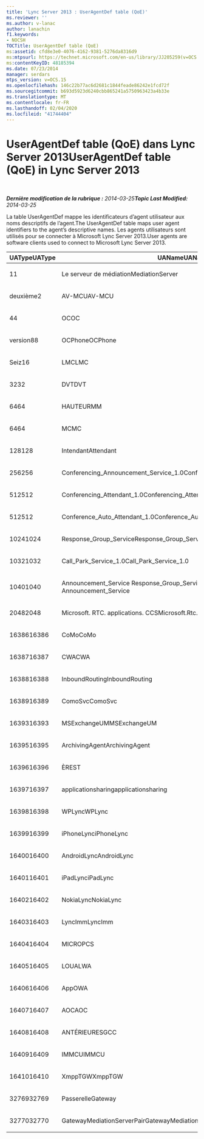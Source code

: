 ```yaml
---
title: 'Lync Server 2013 : UserAgentDef table (QoE)'
ms.reviewer: ''
ms.author: v-lanac
author: lanachin
f1.keywords:
- NOCSH
TOCTitle: UserAgentDef table (QoE)
ms:assetid: cfd8e3e0-4076-4162-9381-5276da8316d9
ms:mtpsurl: https://technet.microsoft.com/en-us/library/JJ205259(v=OCS.15)
ms:contentKeyID: 48185394
ms.date: 07/23/2014
manager: serdars
mtps_version: v=OCS.15
ms.openlocfilehash: 146c22b77ac6d2681c1844feade86242e1fcd72f
ms.sourcegitcommit: b693d5923d6240cbb865241a5750963423a4b33e
ms.translationtype: MT
ms.contentlocale: fr-FR
ms.lasthandoff: 02/04/2020
ms.locfileid: "41744404"
---
```

<div data-xmlns="http://www.w3.org/1999/xhtml">

<div class="topic" data-xmlns="http://www.w3.org/1999/xhtml" data-msxsl="urn:schemas-microsoft-com:xslt" data-cs="http://msdn.microsoft.com/en-us/">

<div data-asp="http://msdn2.microsoft.com/asp">

# <a name="useragentdef-table-qoe-in-lync-server-2013"></a><span data-ttu-id="5eca4-102">UserAgentDef table (QoE) dans Lync Server 2013</span><span class="sxs-lookup"><span data-stu-id="5eca4-102">UserAgentDef table (QoE) in Lync Server 2013</span></span>

</div>

<div id="mainSection">

<div id="mainBody">

<span> </span>

<span data-ttu-id="5eca4-103">_**Dernière modification de la rubrique :** 2014-03-25_</span><span class="sxs-lookup"><span data-stu-id="5eca4-103">_**Topic Last Modified:** 2014-03-25_</span></span>

<span data-ttu-id="5eca4-104">La table UserAgentDef mappe les identificateurs d’agent utilisateur aux noms descriptifs de l’agent.</span><span class="sxs-lookup"><span data-stu-id="5eca4-104">The UserAgentDef table maps user agent identifiers to the agent’s descriptive names.</span></span> <span data-ttu-id="5eca4-105">Les agents utilisateurs sont utilisés pour se connecter à Microsoft Lync Server 2013.</span><span class="sxs-lookup"><span data-stu-id="5eca4-105">User agents are software clients used to connect to Microsoft Lync Server 2013.</span></span>


<table>
<colgroup>
<col style="width: 33%" />
<col style="width: 33%" />
<col style="width: 33%" />
</colgroup>
<thead>
<tr class="header">
<th><span data-ttu-id="5eca4-106">UAType</span><span class="sxs-lookup"><span data-stu-id="5eca4-106">UAType</span></span></th>
<th><span data-ttu-id="5eca4-107">UAName</span><span class="sxs-lookup"><span data-stu-id="5eca4-107">UAName</span></span></th>
<th><span data-ttu-id="5eca4-108">UACategory</span><span class="sxs-lookup"><span data-stu-id="5eca4-108">UACategory</span></span></th>
</tr>
</thead>
<tbody>
<tr class="odd">
<td><p><span data-ttu-id="5eca4-109">1</span><span class="sxs-lookup"><span data-stu-id="5eca4-109">1</span></span></p></td>
<td><p><span data-ttu-id="5eca4-110">Le serveur de médiation</span><span class="sxs-lookup"><span data-stu-id="5eca4-110">MediationServer</span></span></p></td>
<td><p><span data-ttu-id="5eca4-111">Le serveur de médiation</span><span class="sxs-lookup"><span data-stu-id="5eca4-111">MediationServer</span></span></p></td>
</tr>
<tr class="even">
<td><p><span data-ttu-id="5eca4-112">deuxième</span><span class="sxs-lookup"><span data-stu-id="5eca4-112">2</span></span></p></td>
<td><p><span data-ttu-id="5eca4-113">AV-MCU</span><span class="sxs-lookup"><span data-stu-id="5eca4-113">AV-MCU</span></span></p></td>
<td><p><span data-ttu-id="5eca4-114">AV-MCU</span><span class="sxs-lookup"><span data-stu-id="5eca4-114">AV-MCU</span></span></p></td>
</tr>
<tr class="odd">
<td><p><span data-ttu-id="5eca4-115">4</span><span class="sxs-lookup"><span data-stu-id="5eca4-115">4</span></span></p></td>
<td><p><span data-ttu-id="5eca4-116">OC</span><span class="sxs-lookup"><span data-stu-id="5eca4-116">OC</span></span></p></td>
<td><p><span data-ttu-id="5eca4-117">OC</span><span class="sxs-lookup"><span data-stu-id="5eca4-117">OC</span></span></p></td>
</tr>
<tr class="even">
<td><p><span data-ttu-id="5eca4-118">version8</span><span class="sxs-lookup"><span data-stu-id="5eca4-118">8</span></span></p></td>
<td><p><span data-ttu-id="5eca4-119">OCPhone</span><span class="sxs-lookup"><span data-stu-id="5eca4-119">OCPhone</span></span></p></td>
<td><p><span data-ttu-id="5eca4-120">OCPhone</span><span class="sxs-lookup"><span data-stu-id="5eca4-120">OCPhone</span></span></p></td>
</tr>
<tr class="odd">
<td><p><span data-ttu-id="5eca4-121">Seiz</span><span class="sxs-lookup"><span data-stu-id="5eca4-121">16</span></span></p></td>
<td><p><span data-ttu-id="5eca4-122">LMC</span><span class="sxs-lookup"><span data-stu-id="5eca4-122">LMC</span></span></p></td>
<td><p><span data-ttu-id="5eca4-123">LMC</span><span class="sxs-lookup"><span data-stu-id="5eca4-123">LMC</span></span></p></td>
</tr>
<tr class="even">
<td><p><span data-ttu-id="5eca4-124">32</span><span class="sxs-lookup"><span data-stu-id="5eca4-124">32</span></span></p></td>
<td><p><span data-ttu-id="5eca4-125">DVT</span><span class="sxs-lookup"><span data-stu-id="5eca4-125">DVT</span></span></p></td>
<td><p><span data-ttu-id="5eca4-126">DVT</span><span class="sxs-lookup"><span data-stu-id="5eca4-126">DVT</span></span></p></td>
</tr>
<tr class="odd">
<td><p><span data-ttu-id="5eca4-127">64</span><span class="sxs-lookup"><span data-stu-id="5eca4-127">64</span></span></p></td>
<td><p><span data-ttu-id="5eca4-128">HAUTEUR</span><span class="sxs-lookup"><span data-stu-id="5eca4-128">MM</span></span></p></td>
<td><p><span data-ttu-id="5eca4-129">HAUTEUR</span><span class="sxs-lookup"><span data-stu-id="5eca4-129">MM</span></span></p></td>
</tr>
<tr class="even">
<td><p><span data-ttu-id="5eca4-130">64</span><span class="sxs-lookup"><span data-stu-id="5eca4-130">64</span></span></p></td>
<td><p><span data-ttu-id="5eca4-131">MC</span><span class="sxs-lookup"><span data-stu-id="5eca4-131">MC</span></span></p></td>
<td><p><span data-ttu-id="5eca4-132">HAUTEUR</span><span class="sxs-lookup"><span data-stu-id="5eca4-132">MM</span></span></p></td>
</tr>
<tr class="odd">
<td><p><span data-ttu-id="5eca4-133">128</span><span class="sxs-lookup"><span data-stu-id="5eca4-133">128</span></span></p></td>
<td><p><span data-ttu-id="5eca4-134">Intendant</span><span class="sxs-lookup"><span data-stu-id="5eca4-134">Attendant</span></span></p></td>
<td><p><span data-ttu-id="5eca4-135">Intendant</span><span class="sxs-lookup"><span data-stu-id="5eca4-135">Attendant</span></span></p></td>
</tr>
<tr class="even">
<td><p><span data-ttu-id="5eca4-136">256</span><span class="sxs-lookup"><span data-stu-id="5eca4-136">256</span></span></p></td>
<td><p><span data-ttu-id="5eca4-137">Conferencing_Announcement_Service_1.0</span><span class="sxs-lookup"><span data-stu-id="5eca4-137">Conferencing_Announcement_Service_1.0</span></span></p></td>
<td><p><span data-ttu-id="5eca4-138">ALTERN</span><span class="sxs-lookup"><span data-stu-id="5eca4-138">CAS</span></span></p></td>
</tr>
<tr class="odd">
<td><p><span data-ttu-id="5eca4-139">512</span><span class="sxs-lookup"><span data-stu-id="5eca4-139">512</span></span></p></td>
<td><p><span data-ttu-id="5eca4-140">Conferencing_Attendant_1.0</span><span class="sxs-lookup"><span data-stu-id="5eca4-140">Conferencing_Attendant_1.0</span></span></p></td>
<td><p><span data-ttu-id="5eca4-141">CAA</span><span class="sxs-lookup"><span data-stu-id="5eca4-141">CAA</span></span></p></td>
</tr>
<tr class="even">
<td><p><span data-ttu-id="5eca4-142">512</span><span class="sxs-lookup"><span data-stu-id="5eca4-142">512</span></span></p></td>
<td><p><span data-ttu-id="5eca4-143">Conference_Auto_Attendant_1.0</span><span class="sxs-lookup"><span data-stu-id="5eca4-143">Conference_Auto_Attendant_1.0</span></span></p></td>
<td><p><span data-ttu-id="5eca4-144">CAA</span><span class="sxs-lookup"><span data-stu-id="5eca4-144">CAA</span></span></p></td>
</tr>
<tr class="odd">
<td><p><span data-ttu-id="5eca4-145">1024</span><span class="sxs-lookup"><span data-stu-id="5eca4-145">1024</span></span></p></td>
<td><p><span data-ttu-id="5eca4-146">Response_Group_Service</span><span class="sxs-lookup"><span data-stu-id="5eca4-146">Response_Group_Service</span></span></p></td>
<td><p><span data-ttu-id="5eca4-147">RGS</span><span class="sxs-lookup"><span data-stu-id="5eca4-147">RGS</span></span></p></td>
</tr>
<tr class="even">
<td><p><span data-ttu-id="5eca4-148">1032</span><span class="sxs-lookup"><span data-stu-id="5eca4-148">1032</span></span></p></td>
<td><p><span data-ttu-id="5eca4-149">Call_Park_Service_1.0</span><span class="sxs-lookup"><span data-stu-id="5eca4-149">Call_Park_Service_1.0</span></span></p></td>
<td><p><span data-ttu-id="5eca4-150">DÉCLARATIONS</span><span class="sxs-lookup"><span data-stu-id="5eca4-150">CPS</span></span></p></td>
</tr>
<tr class="odd">
<td><p><span data-ttu-id="5eca4-151">1040</span><span class="sxs-lookup"><span data-stu-id="5eca4-151">1040</span></span></p></td>
<td><p><span data-ttu-id="5eca4-152">Announcement_Service Response_Group_Service</span><span class="sxs-lookup"><span data-stu-id="5eca4-152">Response_Group_Service Announcement_Service</span></span></p></td>
<td><p><span data-ttu-id="5eca4-153">PLUS</span><span class="sxs-lookup"><span data-stu-id="5eca4-153">AS</span></span></p></td>
</tr>
<tr class="even">
<td><p><span data-ttu-id="5eca4-154">2048</span><span class="sxs-lookup"><span data-stu-id="5eca4-154">2048</span></span></p></td>
<td><p><span data-ttu-id="5eca4-155">Microsoft. RTC. applications. CCS</span><span class="sxs-lookup"><span data-stu-id="5eca4-155">Microsoft.Rtc.Applications.Ccs</span></span></p></td>
<td><p><span data-ttu-id="5eca4-156">Network</span><span class="sxs-lookup"><span data-stu-id="5eca4-156">CCS</span></span></p></td>
</tr>
<tr class="odd">
<td><p><span data-ttu-id="5eca4-157">16386</span><span class="sxs-lookup"><span data-stu-id="5eca4-157">16386</span></span></p></td>
<td><p><span data-ttu-id="5eca4-158">CoMo</span><span class="sxs-lookup"><span data-stu-id="5eca4-158">CoMo</span></span></p></td>
<td><p><span data-ttu-id="5eca4-159">CoMo</span><span class="sxs-lookup"><span data-stu-id="5eca4-159">CoMo</span></span></p></td>
</tr>
<tr class="even">
<td><p><span data-ttu-id="5eca4-160">16387</span><span class="sxs-lookup"><span data-stu-id="5eca4-160">16387</span></span></p></td>
<td><p><span data-ttu-id="5eca4-161">CWA</span><span class="sxs-lookup"><span data-stu-id="5eca4-161">CWA</span></span></p></td>
<td><p><span data-ttu-id="5eca4-162">CWA</span><span class="sxs-lookup"><span data-stu-id="5eca4-162">CWA</span></span></p></td>
</tr>
<tr class="odd">
<td><p><span data-ttu-id="5eca4-163">16388</span><span class="sxs-lookup"><span data-stu-id="5eca4-163">16388</span></span></p></td>
<td><p><span data-ttu-id="5eca4-164">InboundRouting</span><span class="sxs-lookup"><span data-stu-id="5eca4-164">InboundRouting</span></span></p></td>
<td><p><span data-ttu-id="5eca4-165">InboundRouting</span><span class="sxs-lookup"><span data-stu-id="5eca4-165">InboundRouting</span></span></p></td>
</tr>
<tr class="even">
<td><p><span data-ttu-id="5eca4-166">16389</span><span class="sxs-lookup"><span data-stu-id="5eca4-166">16389</span></span></p></td>
<td><p><span data-ttu-id="5eca4-167">ComoSvc</span><span class="sxs-lookup"><span data-stu-id="5eca4-167">ComoSvc</span></span></p></td>
<td><p><span data-ttu-id="5eca4-168">ComoSvc</span><span class="sxs-lookup"><span data-stu-id="5eca4-168">ComoSvc</span></span></p></td>
</tr>
<tr class="odd">
<td><p><span data-ttu-id="5eca4-169">16393</span><span class="sxs-lookup"><span data-stu-id="5eca4-169">16393</span></span></p></td>
<td><p><span data-ttu-id="5eca4-170">MSExchangeUM</span><span class="sxs-lookup"><span data-stu-id="5eca4-170">MSExchangeUM</span></span></p></td>
<td><p><span data-ttu-id="5eca4-171">ExUM</span><span class="sxs-lookup"><span data-stu-id="5eca4-171">ExUM</span></span></p></td>
</tr>
<tr class="even">
<td><p><span data-ttu-id="5eca4-172">16395</span><span class="sxs-lookup"><span data-stu-id="5eca4-172">16395</span></span></p></td>
<td><p><span data-ttu-id="5eca4-173">ArchivingAgent</span><span class="sxs-lookup"><span data-stu-id="5eca4-173">ArchivingAgent</span></span></p></td>
<td><p><span data-ttu-id="5eca4-174">ARCHAGENT</span><span class="sxs-lookup"><span data-stu-id="5eca4-174">ARCHAGENT</span></span></p></td>
</tr>
<tr class="odd">
<td><p><span data-ttu-id="5eca4-175">16396</span><span class="sxs-lookup"><span data-stu-id="5eca4-175">16396</span></span></p></td>
<td><p><span data-ttu-id="5eca4-176">ÈRE</span><span class="sxs-lookup"><span data-stu-id="5eca4-176">ST</span></span></p></td>
<td><p><span data-ttu-id="5eca4-177">ÈRE</span><span class="sxs-lookup"><span data-stu-id="5eca4-177">ST</span></span></p></td>
</tr>
<tr class="even">
<td><p><span data-ttu-id="5eca4-178">16397</span><span class="sxs-lookup"><span data-stu-id="5eca4-178">16397</span></span></p></td>
<td><p><span data-ttu-id="5eca4-179">applicationsharing</span><span class="sxs-lookup"><span data-stu-id="5eca4-179">applicationsharing</span></span></p></td>
<td><p><span data-ttu-id="5eca4-180">ASMCU</span><span class="sxs-lookup"><span data-stu-id="5eca4-180">ASMCU</span></span></p></td>
</tr>
<tr class="odd">
<td><p><span data-ttu-id="5eca4-181">16398</span><span class="sxs-lookup"><span data-stu-id="5eca4-181">16398</span></span></p></td>
<td><p><span data-ttu-id="5eca4-182">WPLync</span><span class="sxs-lookup"><span data-stu-id="5eca4-182">WPLync</span></span></p></td>
<td><p><span data-ttu-id="5eca4-183">WPLync</span><span class="sxs-lookup"><span data-stu-id="5eca4-183">WPLync</span></span></p></td>
</tr>
<tr class="even">
<td><p><span data-ttu-id="5eca4-184">16399</span><span class="sxs-lookup"><span data-stu-id="5eca4-184">16399</span></span></p></td>
<td><p><span data-ttu-id="5eca4-185">iPhoneLync</span><span class="sxs-lookup"><span data-stu-id="5eca4-185">iPhoneLync</span></span></p></td>
<td><p><span data-ttu-id="5eca4-186">iPhoneLync</span><span class="sxs-lookup"><span data-stu-id="5eca4-186">iPhoneLync</span></span></p></td>
</tr>
<tr class="odd">
<td><p><span data-ttu-id="5eca4-187">16400</span><span class="sxs-lookup"><span data-stu-id="5eca4-187">16400</span></span></p></td>
<td><p><span data-ttu-id="5eca4-188">AndroidLync</span><span class="sxs-lookup"><span data-stu-id="5eca4-188">AndroidLync</span></span></p></td>
<td><p><span data-ttu-id="5eca4-189">AndroidLync</span><span class="sxs-lookup"><span data-stu-id="5eca4-189">AndroidLync</span></span></p></td>
</tr>
<tr class="even">
<td><p><span data-ttu-id="5eca4-190">16401</span><span class="sxs-lookup"><span data-stu-id="5eca4-190">16401</span></span></p></td>
<td><p><span data-ttu-id="5eca4-191">iPadLync</span><span class="sxs-lookup"><span data-stu-id="5eca4-191">iPadLync</span></span></p></td>
<td><p><span data-ttu-id="5eca4-192">iPadLync</span><span class="sxs-lookup"><span data-stu-id="5eca4-192">iPadLync</span></span></p></td>
</tr>
<tr class="odd">
<td><p><span data-ttu-id="5eca4-193">16402</span><span class="sxs-lookup"><span data-stu-id="5eca4-193">16402</span></span></p></td>
<td><p><span data-ttu-id="5eca4-194">NokiaLync</span><span class="sxs-lookup"><span data-stu-id="5eca4-194">NokiaLync</span></span></p></td>
<td><p><span data-ttu-id="5eca4-195">NokiaLync</span><span class="sxs-lookup"><span data-stu-id="5eca4-195">NokiaLync</span></span></p></td>
</tr>
<tr class="even">
<td><p><span data-ttu-id="5eca4-196">16403</span><span class="sxs-lookup"><span data-stu-id="5eca4-196">16403</span></span></p></td>
<td><p><span data-ttu-id="5eca4-197">LyncImm</span><span class="sxs-lookup"><span data-stu-id="5eca4-197">LyncImm</span></span></p></td>
<td><p><span data-ttu-id="5eca4-198">LyncImm</span><span class="sxs-lookup"><span data-stu-id="5eca4-198">LyncImm</span></span></p></td>
</tr>
<tr class="odd">
<td><p><span data-ttu-id="5eca4-199">16404</span><span class="sxs-lookup"><span data-stu-id="5eca4-199">16404</span></span></p></td>
<td><p><span data-ttu-id="5eca4-200">MICRO</span><span class="sxs-lookup"><span data-stu-id="5eca4-200">PCS</span></span></p></td>
<td><p><span data-ttu-id="5eca4-201">MICRO</span><span class="sxs-lookup"><span data-stu-id="5eca4-201">PCS</span></span></p></td>
</tr>
<tr class="even">
<td><p><span data-ttu-id="5eca4-202">16405</span><span class="sxs-lookup"><span data-stu-id="5eca4-202">16405</span></span></p></td>
<td><p><span data-ttu-id="5eca4-203">LOUA</span><span class="sxs-lookup"><span data-stu-id="5eca4-203">LWA</span></span></p></td>
<td><p><span data-ttu-id="5eca4-204">LOUA</span><span class="sxs-lookup"><span data-stu-id="5eca4-204">LWA</span></span></p></td>
</tr>
<tr class="odd">
<td><p><span data-ttu-id="5eca4-205">16406</span><span class="sxs-lookup"><span data-stu-id="5eca4-205">16406</span></span></p></td>
<td><p><span data-ttu-id="5eca4-206">App</span><span class="sxs-lookup"><span data-stu-id="5eca4-206">OWA</span></span></p></td>
<td><p><span data-ttu-id="5eca4-207">App</span><span class="sxs-lookup"><span data-stu-id="5eca4-207">OWA</span></span></p></td>
</tr>
<tr class="even">
<td><p><span data-ttu-id="5eca4-208">16407</span><span class="sxs-lookup"><span data-stu-id="5eca4-208">16407</span></span></p></td>
<td><p><span data-ttu-id="5eca4-209">AOC</span><span class="sxs-lookup"><span data-stu-id="5eca4-209">AOC</span></span></p></td>
<td><p><span data-ttu-id="5eca4-210">AOC</span><span class="sxs-lookup"><span data-stu-id="5eca4-210">AOC</span></span></p></td>
</tr>
<tr class="odd">
<td><p><span data-ttu-id="5eca4-211">16408</span><span class="sxs-lookup"><span data-stu-id="5eca4-211">16408</span></span></p></td>
<td><p><span data-ttu-id="5eca4-212">ANTÉRIEURES</span><span class="sxs-lookup"><span data-stu-id="5eca4-212">GCC</span></span></p></td>
<td><p><span data-ttu-id="5eca4-213">ANTÉRIEURES</span><span class="sxs-lookup"><span data-stu-id="5eca4-213">GCC</span></span></p></td>
</tr>
<tr class="even">
<td><p><span data-ttu-id="5eca4-214">16409</span><span class="sxs-lookup"><span data-stu-id="5eca4-214">16409</span></span></p></td>
<td><p><span data-ttu-id="5eca4-215">IMMCU</span><span class="sxs-lookup"><span data-stu-id="5eca4-215">IMMCU</span></span></p></td>
<td><p><span data-ttu-id="5eca4-216">IMMCU</span><span class="sxs-lookup"><span data-stu-id="5eca4-216">IMMCU</span></span></p></td>
</tr>
<tr class="odd">
<td><p><span data-ttu-id="5eca4-217">16410</span><span class="sxs-lookup"><span data-stu-id="5eca4-217">16410</span></span></p></td>
<td><p><span data-ttu-id="5eca4-218">XmppTGW</span><span class="sxs-lookup"><span data-stu-id="5eca4-218">XmppTGW</span></span></p></td>
<td><p><span data-ttu-id="5eca4-219">XmppGateway</span><span class="sxs-lookup"><span data-stu-id="5eca4-219">XmppGateway</span></span></p></td>
</tr>
<tr class="even">
<td><p><span data-ttu-id="5eca4-220">32769</span><span class="sxs-lookup"><span data-stu-id="5eca4-220">32769</span></span></p></td>
<td><p><span data-ttu-id="5eca4-221">Passerelle</span><span class="sxs-lookup"><span data-stu-id="5eca4-221">Gateway</span></span></p></td>
<td><p><span data-ttu-id="5eca4-222">Passerelle</span><span class="sxs-lookup"><span data-stu-id="5eca4-222">Gateway</span></span></p></td>
</tr>
<tr class="odd">
<td><p><span data-ttu-id="5eca4-223">32770</span><span class="sxs-lookup"><span data-stu-id="5eca4-223">32770</span></span></p></td>
<td><p><span data-ttu-id="5eca4-224">GatewayMediationServerPair</span><span class="sxs-lookup"><span data-stu-id="5eca4-224">GatewayMediationServerPair</span></span></p></td>
<td><p><span data-ttu-id="5eca4-225">GatewayMediationServerPair</span><span class="sxs-lookup"><span data-stu-id="5eca4-225">GatewayMediationServerPair</span></span></p></td>
</tr>
</tbody>
</table>


</div>

<span> </span>

</div>

</div>

</div>


